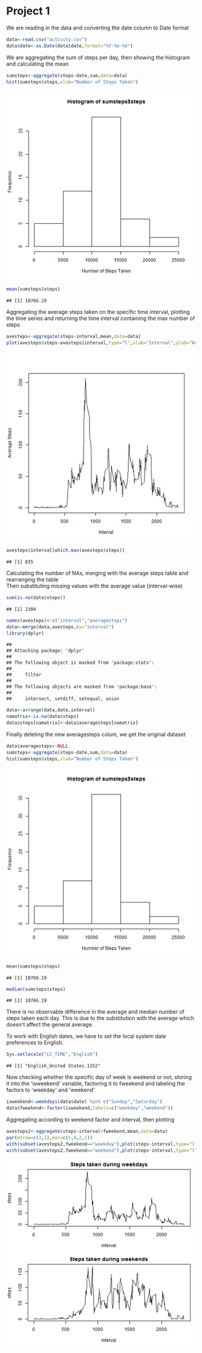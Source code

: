Project 1
===========

We are reading in the data and converting the date column to Date format


```r
data<-read.csv("activity.csv")
data$date<-as.Date(data$date,format="%Y-%m-%d")
```

We are aggregating the sum of steps per day, then showing the histogram and calculating the mean


```r
sumsteps<-aggregate(steps~date,sum,data=data)
hist(sumsteps$steps,xlab="Number of Steps Taken")
```

![plot of chunk unnamed-chunk-2](figure/unnamed-chunk-2-1.png) 

```r
mean(sumsteps$steps)
```

```
## [1] 10766.19
```

Aggregating the average steps taken on the specific time interval, plotting the time series and returning the time interval containing the max number of steps


```r
avesteps<-aggregate(steps~interval,mean,data=data)
plot(avesteps$steps~avesteps$interval,type="l",xlab="Interval",ylab="Average Steps")
```

![plot of chunk unnamed-chunk-3](figure/unnamed-chunk-3-1.png) 

```r
avesteps$interval[which.max(avesteps$steps)]
```

```
## [1] 835
```

Calculating the number of NAs, merging with the average steps table and rearranging the table  
Then substituting missing values with the average value (interval-wise)


```r
sum(is.na(data$steps))
```

```
## [1] 2304
```

```r
names(avesteps)<-c("interval","averagesteps")
data<-merge(data,avesteps,by="interval")
library(dplyr)
```

```
## 
## Attaching package: 'dplyr'
## 
## The following object is masked from 'package:stats':
## 
##     filter
## 
## The following objects are masked from 'package:base':
## 
##     intersect, setdiff, setequal, union
```

```r
data<-arrange(data,date,interval)
namatrix<-is.na(data$steps)
data$steps[namatrix]<-data$averagesteps[namatrix]
```

Finally deleting the new averagesteps colum, we get the original dataset


```r
data$averagesteps<-NULL
sumsteps<-aggregate(steps~date,sum,data=data)
hist(sumsteps$steps,xlab="Number of Steps Taken")
```

![plot of chunk unnamed-chunk-5](figure/unnamed-chunk-5-1.png) 

```r
mean(sumsteps$steps)
```

```
## [1] 10766.19
```

```r
median(sumsteps$steps)
```

```
## [1] 10766.19
```

There is no observable difference in the average and median number of steps taken each day. This is due to the substitution with the average which doesn't affect the general average.  

To work with English dates, we have to set the local system date preferences to English.

```r
Sys.setlocale("LC_TIME","English")
```

```
## [1] "English_United States.1252"
```

Now checking whether the specific day of week is weekend or not, storing it into the 'isweekend' variable, factoring it to fweekend and labeling the factors to 'weekday' and 'weekend'


```r
isweekend<-weekdays(data$date) %in% c("Sunday","Saturday")
data$fweekend<-factor(isweekend,labels=c("weekday","weekend"))
```

Aggregating according to weekend factor and interval, then plotting


```r
avesteps2<-aggregate(steps~interval+fweekend,mean,data=data)
par(mfrow=c(2,1),mar=c(5,4,2,1))
with(subset(avesteps2,fweekend=="weekday"),plot(steps~interval,type="l",main="Steps taken during weekdays"))
with(subset(avesteps2,fweekend=="weekend"),plot(steps~interval,type="l",main="Steps taken during weekends"))
```

![plot of chunk unnamed-chunk-8](figure/unnamed-chunk-8-1.png) 
